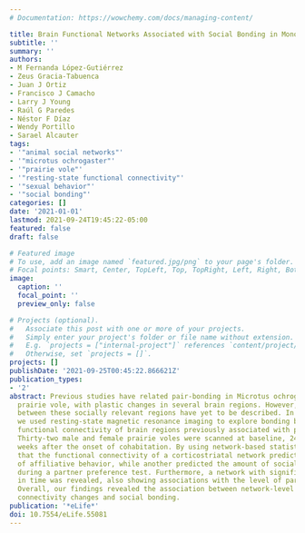 ```yaml
---
# Documentation: https://wowchemy.com/docs/managing-content/

title: Brain Functional Networks Associated with Social Bonding in Monogamous Voles
subtitle: ''
summary: ''
authors:
- M Fernanda López-Gutiérrez
- Zeus Gracia-Tabuenca
- Juan J Ortiz
- Francisco J Camacho
- Larry J Young
- Raúl G Paredes
- Néstor F Díaz
- Wendy Portillo
- Sarael Alcauter
tags:
- '"animal social networks"'
- '"microtus ochrogaster"'
- '"prairie vole"'
- '"resting-state functional connectivity"'
- '"sexual behavior"'
- '"social bonding"'
categories: []
date: '2021-01-01'
lastmod: 2021-09-24T19:45:22-05:00
featured: false
draft: false

# Featured image
# To use, add an image named `featured.jpg/png` to your page's folder.
# Focal points: Smart, Center, TopLeft, Top, TopRight, Left, Right, BottomLeft, Bottom, BottomRight.
image:
  caption: ''
  focal_point: ''
  preview_only: false

# Projects (optional).
#   Associate this post with one or more of your projects.
#   Simply enter your project's folder or file name without extension.
#   E.g. `projects = ["internal-project"]` references `content/project/deep-learning/index.md`.
#   Otherwise, set `projects = []`.
projects: []
publishDate: '2021-09-25T00:45:22.866621Z'
publication_types:
- '2'
abstract: Previous studies have related pair-bonding in Microtus ochrogaster, the
  prairie vole, with plastic changes in several brain regions. However, the interactions
  between these socially relevant regions have yet to be described. In this study,
  we used resting-state magnetic resonance imaging to explore bonding behaviors and
  functional connectivity of brain regions previously associated with pair-bonding.
  Thirty-two male and female prairie voles were scanned at baseline, 24 hr, and 2
  weeks after the onset of cohabitation. By using network-based statistics, we identified
  that the functional connectivity of a corticostriatal network predicted the onset
  of affiliative behavior, while another predicted the amount of social interaction
  during a partner preference test. Furthermore, a network with significant changes
  in time was revealed, also showing associations with the level of partner preference.
  Overall, our findings revealed the association between network-level functional
  connectivity changes and social bonding.
publication: '*eLife*'
doi: 10.7554/eLife.55081
---
```

